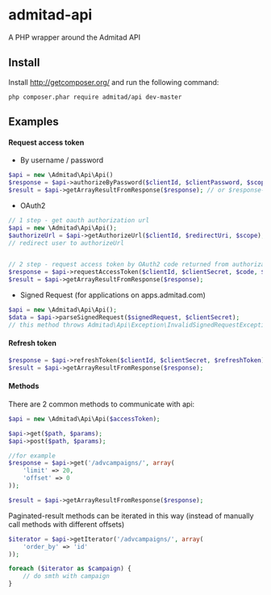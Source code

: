admitad-api
==================

A PHP wrapper around the Admitad API

Install
-------

Install http://getcomposer.org/ and run the following command:

```
php composer.phar require admitad/api dev-master
```

Examples
-------

#### Request access token

* By username / password

```php
$api = new \Admitad\Api\Api()
$response = $api->authorizeByPassword($clientId, $clientPassword, $scope, $username, $password);
$result = $api->getArrayResultFromResponse($response); // or $response->getArrayResult();
```
* OAuth2

```php
// 1 step - get oauth authorization url
$api = new \Admitad\Api\Api();
$authorizeUrl = $api->getAuthorizeUrl($clientId, $redirectUri, $scope);
// redirect user to authorizeUrl


// 2 step - request access token by OAuth2 code returned from authorization url
$response = $api->requestAccessToken($clientId, $clientSecret, $code, $redirectUri);
$result = $api->getArrayResultFromResponse($response);
```
* Signed Request (for applications on apps.admitad.com)

```php
$api = new \Admitad\Api\Api();
$data = $api->parseSignedRequest($signedRequest, $clientSecret);
// this method throws Admitad\Api\Exception\InvalidSignedRequestException when $signedRequest is invalid
```

#### Refresh token

```php
$response = $api->refreshToken($clientId, $clientSecret, $refreshToken);
$result = $api->getArrayResultFromResponse($response);
```

#### Methods
There are 2 common methods to communicate with api:

```php
$api = new \Admitad\Api\Api($accessToken);

$api->get($path, $params);
$api->post($path, $params);

//for example
$response = $api->get('/advcampaigns/', array(
    'limit' => 20,
    'offset' => 0
));

$result = $api->getArrayResultFromResponse($response);

```

Paginated-result methods can be iterated in this way (instead of manually call methods with different offsets)

```php
$iterator = $api->getIterator('/advcampaigns/', array(
    'order_by' => 'id'
));

foreach ($iterator as $campaign) {
    // do smth with campaign
}
```
